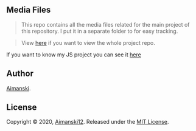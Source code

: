 ## Media Files

> This repo contains all the media files related for the main project of this repository. I put it in a separate folder to for easy tracking.

> View [here](https://github.com/Aimanski12/myWebsite) if you want to view the whole project repo.

If you want to know my JS project you can see it [here](http://bit.ly/aiman-javascript-projects)

## Author

[Aimanski](http://bit.ly/aiman-profile-github).

## License 

Copyright © 2020, [Aimanski12](http://bit.ly/aiman-profile-github).
Released under the [MIT License](LICENSE).

